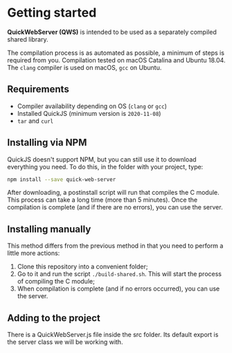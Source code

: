 # Getting started 

**QuickWebServer (QWS)** is intended to be used as a separately compiled shared library.

The compilation process is as automated as possible, a minimum of steps is required from 
you. Compilation tested on macOS Catalina and Ubuntu 18.04. The `clang` compiler is used 
on macOS, `gcc` on Ubuntu.

## Requirements 
* Compiler availability depending on OS (`clang` or `gcc`)
* Installed QuickJS (minimum version is `2020-11-08`)
* `tar` and `curl`

## Installing via NPM
QuickJS doesn't support NPM, but you can still use it to download everything you need. To 
do this, in the folder with your project, type:

```bash
npm install --save quick-web-server
```

After downloading, a postinstall script will run that compiles 
the C module. This process can take a long time (more than 5 
minutes). Once the compilation is complete (and if there are 
no errors), you can use the server.

## Installing manually
This method differs from the previous method in that you need 
to perform a little more actions:
1. Clone this repository into a convenient folder;
2. Go to it and run the script `./build-shared.sh`. This will 
   start the process of compiling the C module;
3. When compilation is complete (and if no errors occurred), 
   you can use the server.
   
## Adding to the project
There is a QuickWebServer.js file inside the src folder. Its 
default export is the server class we will be working with.